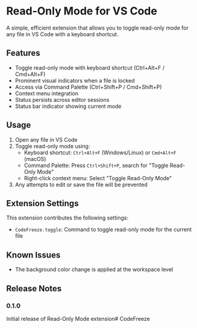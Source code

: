 # Read-Only Mode for VS Code

A simple, efficient extension that allows you to toggle read-only mode for any file in VS Code with a keyboard shortcut.

## Features

- Toggle read-only mode with keyboard shortcut (Ctrl+Alt+F / Cmd+Alt+F)
- Prominent visual indicators when a file is locked
- Access via Command Palette (Ctrl+Shift+P / Cmd+Shift+P)
- Context menu integration
- Status persists across editor sessions
- Status bar indicator showing current mode

## Usage

1. Open any file in VS Code
2. Toggle read-only mode using:
   - Keyboard shortcut: `Ctrl+Alt+F` (Windows/Linux) or `Cmd+Alt+F` (macOS)
   - Command Palette: Press `Ctrl+Shift+P`, search for "Toggle Read-Only Mode"
   - Right-click context menu: Select "Toggle Read-Only Mode"
3. Any attempts to edit or save the file will be prevented

## Extension Settings

This extension contributes the following settings:

* `CodeFreeze.toggle`: Command to toggle read-only mode for the current file

## Known Issues

- The background color change is applied at the workspace level

## Release Notes

### 0.1.0

Initial release of Read-Only Mode extension#   C o d e F r e e z e 
 
 